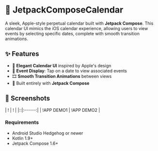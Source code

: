 # 🍎 JetpackComposeCalendar

A sleek, Apple-style perpetual calendar built with **Jetpack Compose**. This calendar UI mimics the iOS calendar experience, allowing users to view events by selecting specific dates, complete with smooth transition animations.

## ✨ Features

- 📅 **Elegant Calendar UI** inspired by Apple's design
- 📌 **Event Display**: Tap on a date to view associated events
- 🎞️ **Smooth Transition Animations** between views
- 🧱 Built entirely with **Jetpack Compose**

## 📸 Screenshots

| ! |   !    |
|::|:------:|
| !APP DEMO1 | !APP DEMO2 |

### Requirements

- Android Studio Hedgehog or newer
- Kotlin 1.9+
- Jetpack Compose 1.6+



